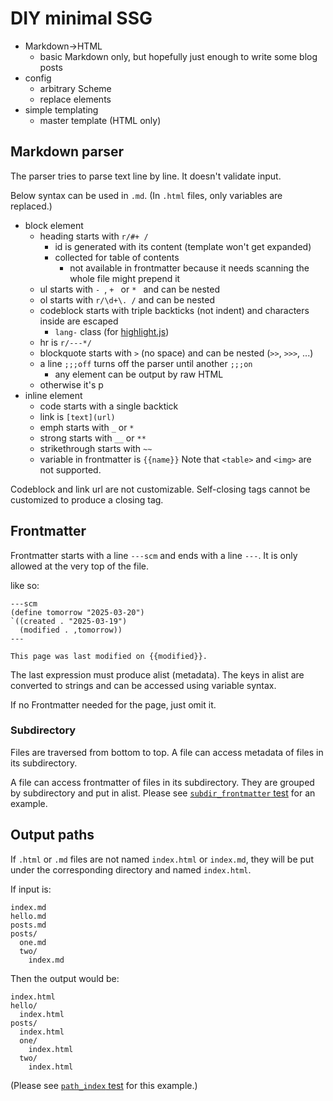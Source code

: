 # DIY minimal SSG

- Markdown->HTML
  - basic Markdown only, but hopefully just enough to write some blog posts
- config
  - arbitrary Scheme
  - replace elements
- simple templating
  - master template (HTML only)

## Markdown parser

The parser tries to parse text line by line.
It doesn't validate input.

Below syntax can be used in `.md`.
(In `.html` files, only variables are replaced.)
- block element
  - heading starts with `r/#+ /`
    - id is generated with its content (template won't get expanded)
    - collected for table of contents
      - not available in frontmatter because it needs scanning the whole file
        might prepend it
  - ul starts with `- `, `+ ` or `* ` and can be nested
  - ol starts with `r/\d+\. /` and can be nested
  - codeblock starts with triple backticks (not indent) and characters inside are escaped
    - `lang-` class (for [highlight.js](https://highlightjs.org/))
  - hr is `r/---*/`
  - blockquote starts with `>` (no space) and can be nested (`>>`, `>>>`, ...)
  - a line `;;;off` turns off the parser until another `;;;on`
    - any element can be output by raw HTML
  - otherwise it's p
- inline element
  - code starts with a single backtick
  - link is `[text](url)`
  - emph starts with `_` or `*`
  - strong starts with `__` or `**`
  - strikethrough starts with `~~`
  - variable in frontmatter is `{{name}}`
Note that `<table>` and `<img>` are not supported.

Codeblock and link url are not customizable.
Self-closing tags cannot be customized to produce a closing tag.

## Frontmatter

Frontmatter starts with a line `---scm` and ends with a line `---`.
It is only allowed at the very top of the file.

like so:
```
---scm
(define tomorrow "2025-03-20")
`((created . "2025-03-19")
  (modified . ,tomorrow))
---

This page was last modified on {{modified}}.
```
The last expression must produce alist (metadata). The keys in alist are
converted to strings and can be accessed using variable syntax.

If no Frontmatter needed for the page, just omit it.

### Subdirectory

Files are traversed from bottom to top. A file can access metadata of files
in its subdirectory.

A file can access frontmatter of files in its subdirectory. 
They are grouped by subdirectory and put in alist.
Please see [`subdir_frontmatter` test](./testdata/subdir_frontmatter/) for an example.

## Output paths

If `.html` or `.md` files are not named `index.html` or `index.md`, they will
be put under the corresponding directory and named `index.html`.

If input is:
```
index.md
hello.md
posts.md
posts/
  one.md
  two/
    index.md
```
Then the output would be:
```
index.html
hello/
  index.html
posts/
  index.html
  one/
    index.html
  two/
    index.html
```
(Please see [`path_index` test](./testdata/path_index/) for this example.)
